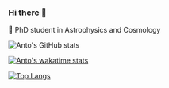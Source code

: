### Hi there 👋

🔭 PhD student in Astrophysics and Cosmology 

![Anto's GitHub stats](https://github-readme-stats.vercel.app/api?username=antolonappan&show_icons=true&theme=dark)

[![Anto's wakatime stats](https://github-readme-stats.vercel.app/api/wakatime?username=antolonappan)](https://github.com/antolonappan/github-readme-stats)

[![Top Langs](https://github-readme-stats.vercel.app/api/top-langs/?username=antolonappan&layout=compact&hide=jupyter%20notebook)](https://github.com/antolonappan/github-readme-stats)


    
<!--
**antolonappan/antolonappan** is a ✨ _special_ ✨ repository because its `README.md` (this file) appears on your GitHub profile.

Here are some ideas to get you started:

- 🔭 I’m currently working on ...
- 🌱 I’m currently learning ...
- 👯 I’m looking to collaborate on ...
- 🤔 I’m looking for help with ...
- 💬 Ask me about ...
- 📫 How to reach me: ...
- 😄 Pronouns: ...
- ⚡ Fun fact: ...
-->
